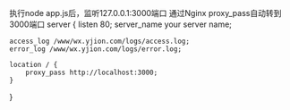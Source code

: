 执行node app.js后，监听127.0.0.1:3000端口
通过Nginx proxy_pass自动转到3000端口
server {
    listen       80;
    server_name your server name;

    access_log /www/wx.yjion.com/logs/access.log;
    error_log /www/wx.yjion.com/logs/error.log;

    location / {
        proxy_pass http://localhost:3000;
    }
}